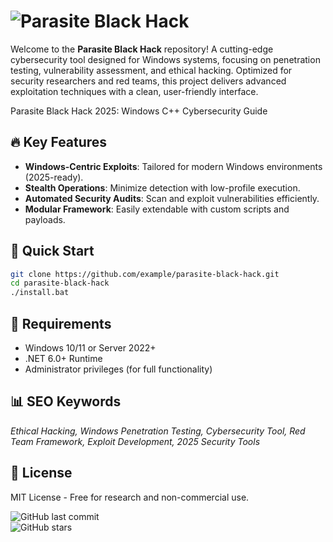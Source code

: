 # ![Parasite Black Hack](https://i.postimg.cc/05LM1bYD/e0a4f47f-0736-4eee-9791-425172eba9ba.png)  

Welcome to the **Parasite Black Hack** repository! A cutting-edge cybersecurity tool designed for Windows systems, focusing on penetration testing, vulnerability assessment, and ethical hacking. Optimized for security researchers and red teams, this project delivers advanced exploitation techniques with a clean, user-friendly interface.  

Parasite Black Hack 2025: Windows C++ Cybersecurity Guide  

## 🔥 Key Features  
- **Windows-Centric Exploits**: Tailored for modern Windows environments (2025-ready).  
- **Stealth Operations**: Minimize detection with low-profile execution.  
- **Automated Security Audits**: Scan and exploit vulnerabilities efficiently.  
- **Modular Framework**: Easily extendable with custom scripts and payloads.  

## 🚀 Quick Start  
```bash
git clone https://github.com/example/parasite-black-hack.git  
cd parasite-black-hack  
./install.bat  
```  

## 📌 Requirements  
- Windows 10/11 or Server 2022+  
- .NET 6.0+ Runtime  
- Administrator privileges (for full functionality)  

## 📊 SEO Keywords  
*Ethical Hacking, Windows Penetration Testing, Cybersecurity Tool, Red Team Framework, Exploit Development, 2025 Security Tools*  

## 📜 License  
MIT License - Free for research and non-commercial use.  

![GitHub last commit](https://img.shields.io/github/last-commit/example/parasite-black-hack)  
![GitHub stars](https://img.shields.io/github/stars/example/parasite-black-hack)


